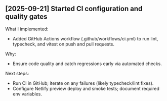 ## [2025-09-21] Started CI configuration and quality gates
What I implemented:
- Added GitHub Actions workflow (.github/workflows/ci.yml) to run lint, typecheck, and vitest on push and pull requests.

Why:
- Ensure code quality and catch regressions early via automated checks.

Next steps:
- Run CI in GitHub; iterate on any failures (likely typecheck/lint fixes).
- Configure Netlify preview deploy and smoke tests; document required env variables.
